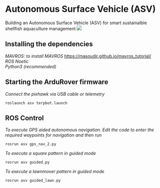 # Autonomous Surface Vehicle (ASV)
Building an Autonomous Surface Vehicle (ASV) for smart sustainalble shellfish aquaculture management
![](ASV.jpeg)
## Installing the dependencies
*MAVROS:*
*to install MAVROS*
https://masoudir.github.io/mavros_tutorial/ <br>
*ROS Noetic*<br>
*Python3 (recommended)*
## Starting the ArduRover firmware
*Connect the pixhawk via USB cable or telemetry*
```
roslaunch asv terpbot.launch 
```
## ROS Control
*To execute GPS aided autonomous navigation. Edit the code to enter the required waypoints for navigation and then run*
```
rosrun asv gps_nav_2.py 
```
*To execute a square pattern in guided mode*
```
rosrun asv guided.py 
```
*To execute a lawnmover pattern in guided mode*
```
rosrun asv guided_lawn.py 
```

